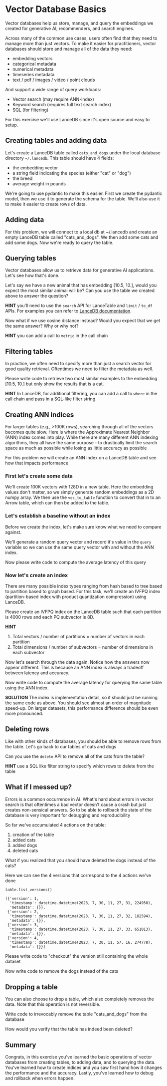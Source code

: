 # Vector Database Basics

Vector databases help us store, manage, and query the embeddings we created for generative AI, recommenders, and search engines.

Across many of the common use cases, users often find that they need to manage more than just vectors.
To make it easier for practitioners, vector databases should store and manage all of the data they need:
- embedding vectors
- categorical metadata
- numerical metadata
- timeseries metadata
- text / pdf / images / video / point clouds

And support a wide range of query workloads:
- Vector search (may require ANN-index)
- Keyword search (requires full text search index)
- SQL (for filtering)

For this exercise we'll use LanceDB since it's open source and easy to setup.

## Creating tables and adding data

Let's create a LanceDB table called `cats_and_dogs` under the local database directory `~/.lancedb`.
This table should have 4 fields:
- the embedding vector
- a string field indicating the species (either "cat" or "dog")
- the breed
- average weight in pounds

We're going to use pydantic to make this easier. 
First we create the pydantic model, then we use it to generate the schema for the table.
We'll also use it to make it easier to create rows of data.

## Adding data

For this problem, we will connect to a local db at ~/.lancedb and 
create an empty LanceDB table called "cats_and_dogs". We then 
add some cats and add some dogs. Now we're ready to query the table.

## Querying tables

Vector databases allow us to retrieve data for generative AI applications. Let's see how that's done.

Let's say we have a new animal that has embedding [10.5, 10.], would you expect the most similar animal will be?
Can you use the table we created above to answer the question?

**HINT** you'll need to use the `search` API for LanceTable and `limit` / `to_df` APIs. For examples you can refer to [LanceDB documentation](https://lancedb.github.io/lancedb/basic/#how-to-search-for-approximate-nearest-neighbors).

Now what if we use cosine distance instead? Would you expect that we get the same answer? Why or why not?

**HINT** you can add a call to `metric` in the call chain

## Filtering tables

In practice, we often need to specify more than just a search vector for good quality retrieval. Oftentimes we need to filter the metadata as well.

Please write code to retrieve two most similar examples to the embedding [10.5, 10.] but only show the results that is a cat.

**HINT** In LanceDB, for additional filtering, you can add a call to `where` in the call chain and pass in a SQL-like filter string.


## Creating ANN indices

For larger tables (e.g., >100K rows), searching through all of the vectors becomes quite slow. Here is where the Approximate Nearest Neighbor (ANN) index comes into play. While there are many different ANN indexing algorithms, they all have the same purpose - to drastically limit the search space as much as possible while losing as little accuracy as possible

For this problem we will create an ANN index on a LanceDB table and see how that impacts performance

### First let's create some data

We'll create 100K vectors with 128D in a new table. Here the embedding values don't matter, so we simply generate random embeddings as a 2D numpy array. We then use the `vec_to_table` function to convert that in to an Arrow table, which can then be added to the table.

### Let's establish a baseline without an index

Before we create the index, let's make sure know what we need to compare against.

We'll generate a random query vector and record it's value in the `query` variable so we can use the same query vector with and without the ANN index.

Now please write code to compute the average latency of this query

### Now let's create an index

There are many possible index types ranging from hash based to tree based to partition based to graph based.
For this task, we'll create an IVFPQ index (partition-based index with product quantization compression) using LanceDB.

Please create an IVFPQ index on the LanceDB table such that each partition is 4000 rows and each PQ subvector is 8D.

**HINT** 
1. Total vectors / number of partitions = number of vectors in each partition
2. Total dimensions / number of subvectors = number of dimensions in each subvector


Now let's search through the data again. Notice how the answers now appear different.
This is because an ANN index is always a tradeoff between latency and accuracy.

Now write code to compute the average latency for querying the same table using the ANN index.

**SOLUTION** The index is implementation detail, so it should just be running the same code as above. You should see almost an order of magnitude speed-up. On larger datasets, this performance difference should be even more pronounced.


## Deleting rows

Like with other kinds of databases, you should be able to remove rows from the table.
Let's go back to our tables of cats and dogs

Can you use the `delete` API to remove all of the cats from the table?

**HINT** use a SQL like filter string to specify which rows to delete from the table


## What if I messed up?

Errors is a common occurrence in AI. What's hard about errors in vector search is that oftentimes a bad vector doesn't cause a crash but just creates non-sensical answers. So to be able to rollback the state of the database is very important for debugging and reproducibility

So far we've accumulated 4 actions on the table:
1. creation of the table
2. added cats
3. added dogs
4. deleted cats

What if you realized that you should have deleted the dogs instead of the cats?

Here we can see the 4 versions that correspond to the 4 actions we've done


```python
table.list_versions()
```




    [{'version': 1,
      'timestamp': datetime.datetime(2023, 7, 30, 11, 27, 31, 224950),
      'metadata': {}},
     {'version': 2,
      'timestamp': datetime.datetime(2023, 7, 30, 11, 27, 32, 182594),
      'metadata': {}},
     {'version': 3,
      'timestamp': datetime.datetime(2023, 7, 30, 11, 27, 33, 651013),
      'metadata': {}},
     {'version': 4,
      'timestamp': datetime.datetime(2023, 7, 30, 11, 57, 16, 274778),
      'metadata': {}}]



Please write code to "checkout" the version still containing the whole dataset


Now write code to remove the dogs instead of the cats



## Dropping a table

You can also choose to drop a table, which also completely removes the data.
Note that this operation is not reversible.

Write code to irrevocably remove the table "cats_and_dogs" from the database

How would you verify that the table has indeed been deleted?


## Summary

Congrats, in this exercise you've learned the basic operations of vector databases from creating tables, to adding data, and to querying the data. You've learned how to create indices and you saw first hand how it changes the performance and the accuracy. Lastly, you've learned how to debug and rollback when errors happen.
